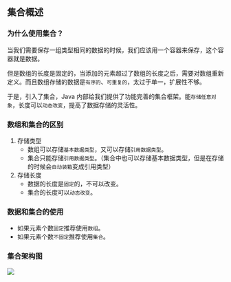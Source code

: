 

## 集合概述

### 为什么使用集合？

当我们需要保存一组类型相同的数据的时候，我们应该用一个容器来保存，这个容器就是数据。

但是数组的长度是固定的，当添加的元素超过了数组的长度之后，需要对数组重新定义。而且数组存储的数据是`有序的`、`可重复的`，太过于单一，扩展性不够。

于是，引入了集合，Java 内部给我们提供了功能完善的集合框架。能`存储任意对象`，长度可以`动态改变`，提高了数据存储的灵活性。

### 数组和集合的区别

1. 存储类型
   - 数组可以存储`基本数据类型`，又可以存储`引用数据类型`。
   - 集合只能存储`引用数据类型`。（集合中也可以存储基本数据类型，但是在存储的时候会`自动装箱`变成引用类型）
2. 存储长度
   - 数据的长度是`固定`的，不可以改变。
   - 集合的长度可以`动态改变`。

### 数据和集合的使用

- 如果元素个数`固定`推荐使用`数组`。
- 如果元素个数`不固定`推荐使用`集合`。

### 集合架构图

![](https://cdn.jsdelivr.net/gh/AlbertYang0801/pic-bed@main/img/20210323230109.png)




